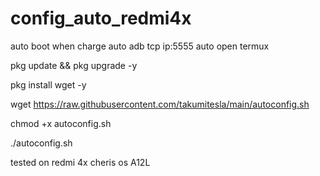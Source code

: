 # config_auto_redmi4x

auto boot when charge
auto adb tcp ip:5555
auto open termux

pkg update && pkg upgrade -y

pkg install wget -y

wget https://raw.githubusercontent.com/takumitesla/main/autoconfig.sh

chmod +x autoconfig.sh

./autoconfig.sh

tested on redmi 4x cheris os A12L
